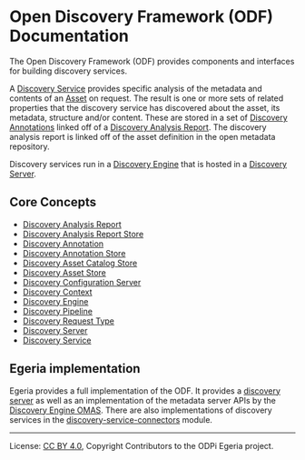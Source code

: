<!-- SPDX-License-Identifier: CC-BY-4.0 -->
<!-- Copyright Contributors to the ODPi Egeria project. -->

# Open Discovery Framework (ODF) Documentation

The Open Discovery Framework (ODF) provides components and interfaces for building
discovery services.   

A [Discovery Service](discovery-service.md) provides specific analysis of the metadata and contents of
an [Asset](../../../../open-metadata-implementation/access-services/docs/concepts/assets) on request.
The result is one or more sets of related properties that the discovery service has
discovered about the asset, its metadata, structure and/or content.
These are stored in a set of [Discovery Annotations](discovery-annotation.md) linked off of a
[Discovery Analysis Report](discovery-analysis-report.md).  The discovery analysis report
is linked off of the asset definition in the open metadata repository.

Discovery services run in a [Discovery Engine](discovery-engine.md) that is hosted in a
[Discovery Server](discovery-server.md).


## Core Concepts

* [Discovery Analysis Report](discovery-analysis-report.md)
* [Discovery Analysis Report Store](discovery-analysis-report-store.md)
* [Discovery Annotation](discovery-annotation.md)
* [Discovery Annotation Store](discovery-annotation-store.md)
* [Discovery Asset Catalog Store](discovery-asset-catalog-store.md)
* [Discovery Asset Store](discovery-asset-store.md)
* [Discovery Configuration Server](discovery-configuration-server.md)
* [Discovery Context](discovery-context.md)
* [Discovery Engine](discovery-engine.md)
* [Discovery Pipeline](discovery-pipeline.md)
* [Discovery Request Type](discovery-request-type.md)
* [Discovery Server](discovery-server.md)
* [Discovery Service](discovery-service.md)

## Egeria implementation

Egeria provides a full implementation of the ODF.  It provides a
[discovery server](../../../engine-services/asset-analysis)
as well as an implementation of the metadata server APIs by the
[Discovery Engine OMAS](../../../access-services/discovery-engine).
There are also implementations of discovery services in the
[discovery-service-connectors](../../../adapters/open-connectors/discovery-service-connectors)
module.

----
License: [CC BY 4.0](https://creativecommons.org/licenses/by/4.0/),
Copyright Contributors to the ODPi Egeria project.